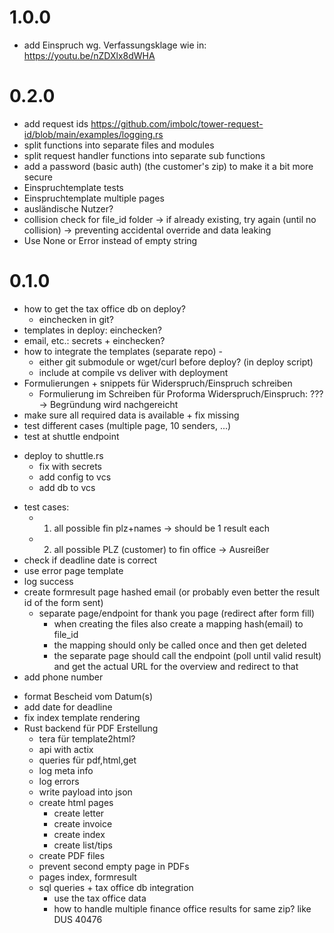 # 1.0.0
- add Einspruch wg. Verfassungsklage wie in: https://youtu.be/nZDXlx8dWHA

# 0.2.0
- add request ids  https://github.com/imbolc/tower-request-id/blob/main/examples/logging.rs
- split functions into separate files and modules
- split request handler functions into separate sub functions
- add a password (basic auth) (the customer's zip) to make it a bit more secure
- Einspruchtemplate tests
- Einspruchtemplate multiple pages
- ausländische Nutzer? 
- collision check for file_id folder -> if already existing, try again (until no collision) -> preventing accidental override and data leaking
- Use None or Error instead of empty string

# 0.1.0
- how to get the tax office db on deploy?
  - einchecken in git?
- templates in deploy: einchecken?
- email, etc.: secrets + einchecken? 
- how to integrate the templates (separate repo) -
  - either git submodule or wget/curl before deploy? (in deploy script)
  - include at compile vs deliver with deployment
- Formulierungen + snippets für Widerspruch/Einspruch schreiben
    + Formulierung im Schreiben für Proforma Widerspruch/Einspruch: ???
      -> Begründung wird nachgereicht
- make sure all required data is available + fix missing
- test different cases (multiple page, 10 senders, ...)
- test at shuttle endpoint
+ deploy to shuttle.rs
  + fix with secrets
  + add config to vcs
  + add db to vcs
- test cases: 
  - 1. all possible fin plz+names -> should be 1 result each
  - 2. all possible PLZ (customer) to fin office -> Ausreißer
- check if deadline date is correct
- use error page template
- log success
- create formresult page hashed email (or probably even better the result id of the form sent)
    - separate page/endpoint for thank you page (redirect after form fill)
        - when creating the files also create a mapping hash(email) to file_id
        - the mapping should only be called once and then get deleted
        - the separate page should call the endpoint (poll until valid result) and get the actual URL for the overview and redirect to that
- add phone number
+ format Bescheid vom Datum(s)
+ add date for deadline
+ fix index template rendering
+ Rust backend für PDF Erstellung
    + tera für template2html?
    + api with actix
    + queries für pdf,html,get
    + log meta info 
    + log errors
    + write payload into json
    + create html pages
      + create letter
      + create invoice
      + create index
      + create list/tips
    + create PDF files
    + prevent second empty page in PDFs
    + pages index, formresult
    + sql queries + tax office db integration
      + use the tax office data
      + how to handle multiple finance office results for same zip? like DUS 40476 